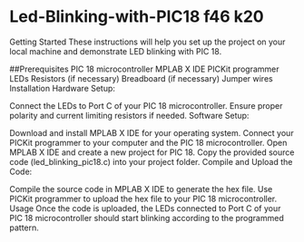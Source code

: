 # Led-Blinking-with-PIC18 f46 k20
Getting Started
These instructions will help you set up the project on your local machine and demonstrate LED blinking with PIC 18.

##Prerequisites
PIC 18 microcontroller
MPLAB X IDE
PICKit programmer
LEDs
Resistors (if necessary)
Breadboard (if necessary)
Jumper wires
Installation
Hardware Setup:

Connect the LEDs to Port C of your PIC 18 microcontroller. Ensure proper polarity and current limiting resistors if needed.
Software Setup:

Download and install MPLAB X IDE for your operating system.
Connect your PICKit programmer to your computer and the PIC 18 microcontroller.
Open MPLAB X IDE and create a new project for PIC 18.
Copy the provided source code (led_blinking_pic18.c) into your project folder.
Compile and Upload the Code:

Compile the source code in MPLAB X IDE to generate the hex file.
Use PICKit programmer to upload the hex file to your PIC 18 microcontroller.
Usage
Once the code is uploaded, the LEDs connected to Port C of your PIC 18 microcontroller should start blinking according to the programmed pattern.
